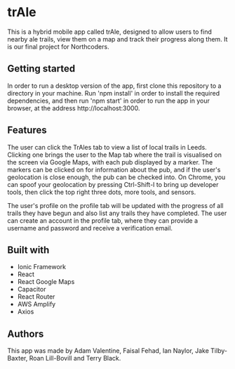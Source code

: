 # trAle

This is a hybrid mobile app called trAle, designed to allow users to find nearby ale trails, view them on a map and track their progress along them. It is our final project for Northcoders.

## Getting started

In order to run a desktop version of the app, first clone this repository to a directory in your machine. Run 'npm install' in order to install the required dependencies, and then run 'npm start' in order to run the app in your browser, at the address http://localhost:3000.

## Features

The user can click the TrAles tab to view a list of local trails in Leeds. Clicking one brings the user to the Map tab where the trail is visualised on the screen via Google Maps, with each pub displayed by a marker. The markers can be clicked on for information about the pub, and if the user's geolocation is close enough, the pub can be checked into. On Chrome, you can spoof your geolocation by pressing Ctrl-Shift-I to bring up developer tools, then click the top right three dots, more tools, and sensors.

The user's profile on the profile tab will be updated with the progress of all trails they have begun and also list any trails they have completed. The user can create an account in the profile tab, where they can provide a username and password and receive a verification email.

## Built with

* Ionic Framework
* React
* React Google Maps
* Capacitor
* React Router
* AWS Amplify
* Axios

## Authors 

This app was made by Adam Valentine, Faisal Fehad, Ian Naylor, Jake Tilby-Baxter, Roan Lill-Bovill and Terry Black.
